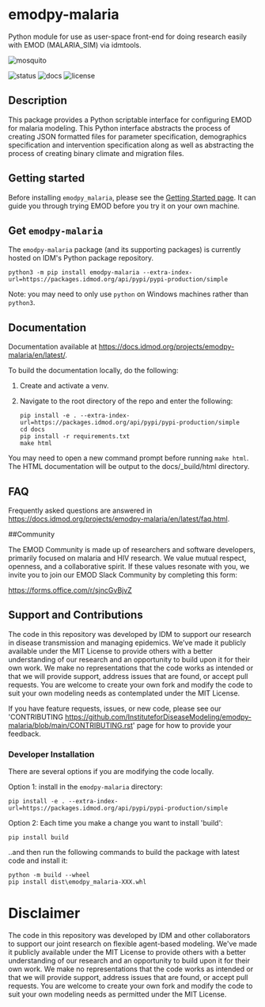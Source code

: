 # emodpy-malaria

Python module for use as user-space front-end for doing research easily with EMOD (MALARIA_SIM) via idmtools.

![mosquito](media/jorussell-mosquito.png)

![status](https://github.com/clorton/emodpy-malaria-singlebranch/workflows/Rebuild%20Malaria%20Docs/badge.svg) ![docs](https://readthedocs.org/projects/emodpy-malaria/badge/?version=latest) ![license](https://img.shields.io/badge/License-MIT-brightgreen.svg)

## Description

This package provides a Python scriptable interface for configuring EMOD for malaria modeling. This Python interface abstracts the process of creating JSON formatted files for parameter specification, demographics specification and intervention specification along as well as abstracting the process of creating binary climate and migration files.

## Getting started

Before installing `emodpy_malaria`, please see the [Getting Started page](getting_started.md).
It can guide you through trying EMOD before you try it on your own machine.

## Get `emodpy-malaria`

The `emodpy-malaria` package (and its supporting packages) is currently hosted on IDM's Python package repository.

```shell
python3 -m pip install emodpy-malaria --extra-index-url=https://packages.idmod.org/api/pypi/pypi-production/simple
```

Note: you may need to only use `python` on Windows machines rather than `python3`.

## Documentation

Documentation available at https://docs.idmod.org/projects/emodpy-malaria/en/latest/.

To build the documentation locally, do the following:

1. Create and activate a venv.
2. Navigate to the root directory of the repo and enter the following:

    ```
    pip install -e . --extra-index-url=https://packages.idmod.org/api/pypi/pypi-production/simple
    cd docs
    pip install -r requirements.txt
    make html
    ```
You may need to open a new command prompt before running `make html`. The HTML 
documentation will be output to the docs/_build/html directory. 

## FAQ

Frequently asked questions are answered in https://docs.idmod.org/projects/emodpy-malaria/en/latest/faq.html.

##Community

The EMOD Community is made up of researchers and software developers, primarily focused on malaria and HIV research.
We value mutual respect, openness, and a collaborative spirit. If these values resonate with you, 
we invite you to join our EMOD Slack Community by completing this form:

https://forms.office.com/r/sjncGvBjvZ


## Support and Contributions

The code in this repository was developed by IDM to support our research in disease
transmission and managing epidemics. We’ve made it publicly available under the MIT
License to provide others with a better understanding of our research and an opportunity
to build upon it for their own work. We make no representations that the code works as
intended or that we will provide support, address issues that are found, or accept pull
requests. You are welcome to create your own fork and modify the code to suit your own
modeling needs as contemplated under the MIT License.

If you have feature requests, issues, or new code, please see our
'CONTRIBUTING <https://github.com/InstituteforDiseaseModeling/emodpy-malaria/blob/main/CONTRIBUTING.rst>' page
for how to provide your feedback.

### Developer Installation
There are several options if you are modifying the code locally.

Option 1:
install in the `emodpy-malaria` directory:
```
pip install -e . --extra-index-url=https://packages.idmod.org/api/pypi/pypi-production/simple
```

Option 2:
Each time you make a change you want to install 'build':
```
pip install build 
```
..and then run the following commands to build the package with latest code and install it:
```
python -m build --wheel
pip install dist\emodpy_malaria-XXX.whl 
```

# Disclaimer

The code in this repository was developed by IDM and other collaborators to support our joint research on flexible agent-based modeling.
 We've made it publicly available under the MIT License to provide others with a better understanding of our research and an opportunity to build upon it for 
 their own work. We make no representations that the code works as intended or that we will provide support, address issues that are found, or accept pull requests.
 You are welcome to create your own fork and modify the code to suit your own modeling needs as permitted under the MIT License.

